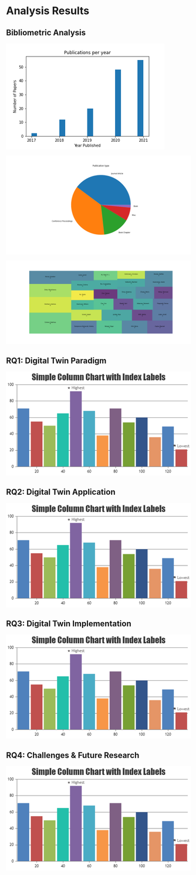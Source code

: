 # Analysis Results

## Bibliometric Analysis

![](https://raw.githubusercontent.com/philipempl/DT4SEC/master/analysis/charts/BA_barchart_publications_year.png?token=GHSAT0AAAAAABT6RHWZTLA3DAB47NOHXMJWYU6L6VQ)

![](https://raw.githubusercontent.com/philipempl/DT4SEC/master/analysis/charts/BA_piechart_publication_type.png?token=GHSAT0AAAAAABT6RHWYBZDPQGVPAL3PPWQUYU6L5SQ)

![](https://raw.githubusercontent.com/philipempl/DT4SEC/master/analysis/charts/BA_treemap_author_frequency.png?token=GHSAT0AAAAAABT6RHWYAYTO7W5B6SBBMNGEYU6L6AQ)

## RQ1: Digital Twin Paradigm

![](https://github.com/philipempl/DT4SEC/blob/master/analysis/charts/chart.png?raw=true)

## RQ2: Digital Twin Application

![](https://github.com/philipempl/DT4SEC/blob/master/analysis/charts/chart.png?raw=true)

## RQ3: Digital Twin Implementation

![](https://github.com/philipempl/DT4SEC/blob/master/analysis/charts/chart.png?raw=true)

## RQ4: Challenges & Future Research

![](https://github.com/philipempl/DT4SEC/blob/master/analysis/charts/chart.png?raw=true)
